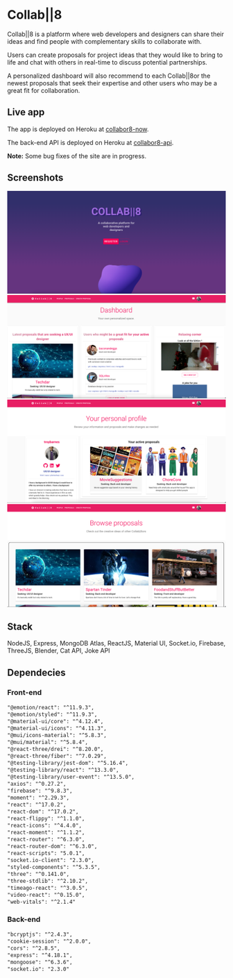 # Collab||8

Collab||8 is a platform where web developers and designers can share their ideas and find people with complementary skills to collaborate with.

Users can create proposals for project ideas that they would like to bring to life and chat with others in real-time to discuss potential partnerships.

A personalized dashboard will also recommend to each Collab||8or the newest proposals that seek their expertise and other users who may be a great fit for collaboration.

## Live app

The app is deployed on Heroku at [collabor8-now](https://collabor8-now.herokuapp.com/).

The back-end API is deployed on Heroku at [collabor8-api](https://collabor8-api.herokuapp.com/).

**Note:** Some bug fixes of the site are in progress.

## Screenshots

!["Splash Page"](https://github.com/Culganosi/Collabor8/blob/master/docs/Screen%20Shot%202022-06-23%20at%201.05.35%20PM.png)
!["Dashboard"](https://github.com/Culganosi/Collabor8/blob/master/docs/Dashboard.png)
!["My Profile"](https://github.com/Culganosi/Collabor8/blob/master/docs/MyProfile.png)
!["Browse Proposals"](https://github.com/Culganosi/Collabor8/blob/master/docs/BrowseProposals.png)

## Stack

NodeJS, Express, MongoDB Atlas, ReactJS, Material UI, Socket.io, Firebase, ThreeJS, Blender, Cat API, Joke API

## Dependecies

### Front-end

    "@emotion/react": "^11.9.3",
    "@emotion/styled": "^11.9.3",
    "@material-ui/core": "^4.12.4",
    "@material-ui/icons": "^4.11.3",
    "@mui/icons-material": "^5.8.3",
    "@mui/material": "^5.8.4",
    "@react-three/drei": "^8.20.0",
    "@react-three/fiber": "^7.0.29",
    "@testing-library/jest-dom": "^5.16.4",
    "@testing-library/react": "^13.3.0",
    "@testing-library/user-event": "^13.5.0",
    "axios": "^0.27.2",
    "firebase": "^9.8.3",
    "moment": "^2.29.3",
    "react": "^17.0.2",
    "react-dom": "^17.0.2",
    "react-flippy": "^1.1.0",
    "react-icons": "^4.4.0",
    "react-moment": "^1.1.2",
    "react-router": "^6.3.0",
    "react-router-dom": "^6.3.0",
    "react-scripts": "5.0.1",
    "socket.io-client": "2.3.0",
    "styled-components": "^5.3.5",
    "three": "^0.141.0",
    "three-stdlib": "^2.10.2",
    "timeago-react": "^3.0.5",
    "video-react": "^0.15.0",
    "web-vitals": "^2.1.4"

### Back-end

    "bcryptjs": "^2.4.3",
    "cookie-session": "^2.0.0",
    "cors": "^2.8.5",
    "express": "^4.18.1",
    "mongoose": "^6.3.6",
    "socket.io": "2.3.0"
